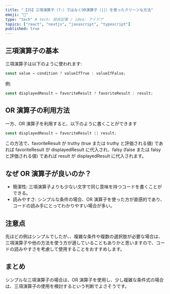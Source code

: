 ```yaml
---
title: "【JS】三項演算子（?:）ではなくOR演算子（||）を使ったクリーンな方法"
emoji: "👋"
type: "tech" # tech: 技術記事 / idea: アイデア
topics: ["react", "nextjs", "javascript", "typescript"]
published: true
---
```


## 三項演算子の基本

三項演算子は以下のように使われます:

```js
const value = condition ? valueIfTrue : valueIfFalse;
```

例:

```js
const displayedResult = favoriteResult ? favoriteResult : result;
```

## OR 演算子の利用方法

一方、OR 演算子を利用すると、以下のように書くことができます

```js
const displayedResult = favoriteResult || result;
```

この方法で、favoriteResult が truthy (true または truthy と評価される値) であれば favoriteResult が displayedResult に代入され、falsy (false または falsy と評価される値) であれば result が displayedResult に代入されます。

## なぜ OR 演算子が良いのか？

- 簡潔性: 三項演算子よりも少ない文字で同じ意味を持つコードを書くことができる。
- 読みやすさ: シンプルな条件の場合、OR 演算子を使った方が直感的であり、コードの読み手にとってわかりやすい場合が多い。

## 注意点

先ほどの例はシンプルでしたが、、複雑な条件や複数の選択肢が必要な場合は、三項演算子や他の方法を使う方が適していることもありかと思いますので、コードの読みやすさを考慮して使用することをおすすめします。

## まとめ

シンプルな三項演算子の場合は、OR 演算子を使用し、少し複雑な条件式の場合は、三項演算子の使用を検討するという判断でよさそうです。
